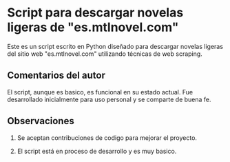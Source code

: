 <h1>Script para descargar novelas ligeras de "es.mtlnovel.com"</h1>

Este es un script escrito en Python diseñado para descargar novelas ligeras del sitio web "es.mtlnovel.com" utilizando técnicas de web scraping.


<h2>Comentarios del autor</h2>

El script, aunque es basico, es funcional en su estado actual. Fue desarrollado inicialmente para uso personal y se comparte de buena fe.


<h2>Observaciones</h2>

1) Se aceptan contribuciones de codigo para mejorar el proyecto.

2) El script está en proceso de desarrollo y es muy basico.
